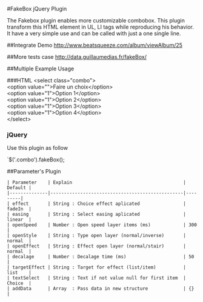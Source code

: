#FakeBox jQuery Plugin

The Fakebox plugin enables more customizable combobox. This plugin transform this HTML element in UL, LI tags while reproducing his behavior.
It have a very simple use and can be called with just a one single line.

##Integrate Demo
http://www.beatsqueeze.com/album/viewAlbum/25

##More tests case
http://data.guillaumedias.fr/fakeBox/

##Multiple Example Usage

###HTML
&lt;select class="combo"> <br/>
	&lt;option value="">Faire un choix&lt;/option> <br/>
	&lt;option value="1">Option 1&lt;/option> <br/> 
	&lt;option value="1">Option 2&lt;/option> <br/>
	&lt;option value="1">Option 3&lt;/option> <br/>
	&lt;option value="1">Option 4&lt;/option> <br/>
&lt;/select>

### jQuery
Use this plugin as follow

`$('.combo').fakeBox();


##Parameter's Plugin

	| Parameter    | Explain	                    		  		 | Default |
	|--------------|-------------------------------------------------|---------|
	| effect       | String : Choice effect aplicated         		 | fadeIn  |
	| easing       | String : Select easing aplicated         		 | linear  |
	| openSpeed    | Number : Open speed layer items (ms)     		 | 300     |
	| openStyle    | String : Type open layer (normal/inverse) 		 | normal  |
	| openEffect   | String : Effect open layer (normal/stair)		 | normal  |
	| decalage     | Number : Decalage time (ms)					 | 50  	   |
	| targetEffect | String : Target for effect	(list/item)	    	 | list    |
	| textSelect   | String : Text if not value null for first item	 | Choice  |
	| addData      | Array  : Pass data in new structure    		 | {}	   |
 
